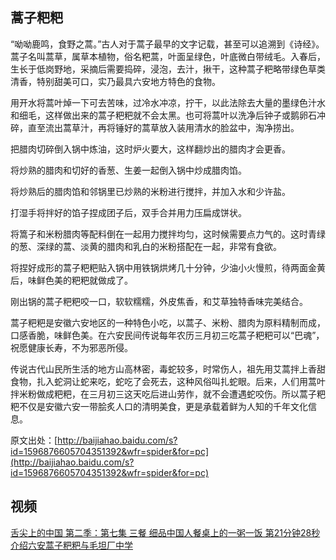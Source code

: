 ## 蒿子粑粑

“呦呦鹿鸣，食野之蒿。”古人对于蒿子最早的文字记载，甚至可以追溯到《诗经》。蒿子名叫蒿草，属草本植物，俗名粑蒿，叶面呈绿色，叶底微白带绒毛。入春后，生长于低岗野地，采摘后需要捣碎，浸泡，去汁，揪干，这种蒿子粑略带绿色草类清香，特别甜美可口，实乃最具六安地方特色的食物。

用开水将蒿叶焯一下可去苦味，过冷水冲凉，拧干，以此法除去大量的墨绿色汁水和细毛，这样做出来的蒿子粑粑就不会太黑。也可将蒿叶以洗净后钟子或鹅卵石冲碎，直至流出蒿草汁，再将锤好的蒿草放入装用清水的脸盆中，淘净捞出。

把腊肉切碎倒入锅中炼油，这时炉火要大，这样翻炒出的腊肉才会更香。

将炒熟的腊肉和切好的香葱、生姜一起倒入锅中炒成腊肉馅。

将炒熟后的腊肉馅和邻锅里已炒熟的米粉进行搅拌，并加入水和少许盐。

打湿手将拌好的馅子捏成团子后，双手合并用力压扁成饼状。

将篙子和米粉腊肉等配料倒在一起用力搅拌均匀，这时候需要点力气的。这时青绿的葱、深绿的蒿、淡黄的腊肉和乳白的米粉搭配在一起，非常有食欲。

将捏好成形的蒿子粑粑贴入锅中用铁锅烘烤几十分钟，少油小火慢煎，待两面金黄后，味鲜色美的粑粑就做成了。

刚出锅的蒿子粑粑咬一口，软软糯糯，外皮焦香，和艾草独特香味完美结合。

蒿子粑粑是安徽六安地区的一种特色小吃，以蒿子、米粉、腊肉为原料精制而成，口感香脆，味鲜色美。在六安民间传说每年农历三月初三吃蒿子粑粑可以“巴魂”，祝愿健康长寿，不为邪恶所侵。

传说古代山民所生活的地方山高林密，毒蛇较多，时常伤人，祖先用艾蒿拌上香甜食物，扎入蛇洞让蛇来吃，蛇吃了会死去，这种风俗叫扎蛇眼。后来，人们用蒿叶拌米粉做成粑粑，在三月初三这天吃后进山劳作，就不会遭遇蛇咬伤。所以蒿子粑粑不仅是安徽六安一带脍炙人口的清明美食，更是承载着鲜为人知的千年文化信息。

原文出处：[http://baijiahao.baidu.com/s?id=1596876605704351392&wfr=spider&for=pc](http://baijiahao.baidu.com/s?id=1596876605704351392&wfr=spider&for=pc)

## 视频

[舌尖上的中国 第二季：第七集 三餐 细品中国人餐桌上的一粥一饭 第21分钟28秒 介绍六安蒿子粑粑与毛坦厂中学](https://v.youku.com/v_show/id_XNzE5NDc2NDEy.html?spm=a2h1n.8261147.point_reload_1.5~5!7~5!2~5~A&s=9d59c4a057ae11e29498)
